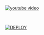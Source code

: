<br>
    <a href='https://dashboard.scalingo.com' target="_blank"><img alt='youtube video' src='https://img.shields.io/badge/-DEPLOY-witgh?style=for-the-badge&logo=deployfree&logoColor=red'/></a>

## 

<br>
    <a href='https://heroku.com/deploy' target="_blank"><img alt='DEPLOY' src='https://img.shields.io/badge/-DEPLOY-witgh?style=for-the-badge&logo=deployfree&logoColor=pink'/></a>

